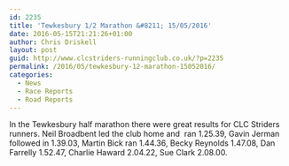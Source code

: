 ```yaml
---
id: 2235
title: 'Tewkesbury 1/2 Marathon &#8211; 15/05/2016'
date: 2016-05-15T21:21:26+01:00
author: Chris Driskell
layout: post
guid: http://www.clcstriders-runningclub.co.uk/?p=2235
permalink: /2016/05/tewkesbury-12-marathon-15052016/
categories:
  - News
  - Race Reports
  - Road Reports
---
```

In the Tewkesbury half marathon there were great results for CLC Striders runners. Neil Broadbent led the club home and  ran 1.25.39, Gavin Jerman followed in 1.39.03, Martin Bick ran 1.44.36, Becky Reynolds 1.47.08, Dan Farrelly 1.52.47, Charlie Haward 2.04.22, Sue Clark 2.08.00.